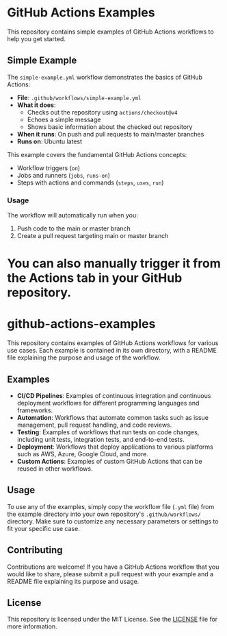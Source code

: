 # GitHub Actions Examples

This repository contains simple examples of GitHub Actions workflows to help you get started.

## Simple Example

The `simple-example.yml` workflow demonstrates the basics of GitHub Actions:

- **File**: `.github/workflows/simple-example.yml`
- **What it does**:
  - Checks out the repository using `actions/checkout@v4`
  - Echoes a simple message
  - Shows basic information about the checked out repository
- **When it runs**: On push and pull requests to main/master branches
- **Runs on**: Ubuntu latest

This example covers the fundamental GitHub Actions concepts:
- Workflow triggers (`on`)
- Jobs and runners (`jobs`, `runs-on`)
- Steps with actions and commands (`steps`, `uses`, `run`)

### Usage

The workflow will automatically run when you:
1. Push code to the main or master branch
2. Create a pull request targeting main or master branch

You can also manually trigger it from the Actions tab in your GitHub repository.
=======
# github-actions-examples
This repository contains examples of GitHub Actions workflows for various use cases. Each example is contained in its own directory, with a README file explaining the purpose and usage of the workflow.

## Examples

- **CI/CD Pipelines**: Examples of continuous integration and continuous deployment workflows for different programming languages and frameworks.
- **Automation**: Workflows that automate common tasks such as issue management, pull request handling, and code reviews.
- **Testing**: Examples of workflows that run tests on code changes, including unit tests, integration tests, and end-to-end tests.
- **Deployment**: Workflows that deploy applications to various platforms such as AWS, Azure, Google Cloud, and more.
- **Custom Actions**: Examples of custom GitHub Actions that can be reused in other workflows.

## Usage

To use any of the examples, simply copy the workflow file (`.yml` file) from the example directory into your own repository's `.github/workflows/` directory. Make sure to customize any necessary parameters or settings to fit your specific use case.

## Contributing

Contributions are welcome! If you have a GitHub Actions workflow that you would like to share, please submit a pull request with your example and a README file explaining its purpose and usage.

## License

This repository is licensed under the MIT License. See the [LICENSE](LICENSE) file for more information.
